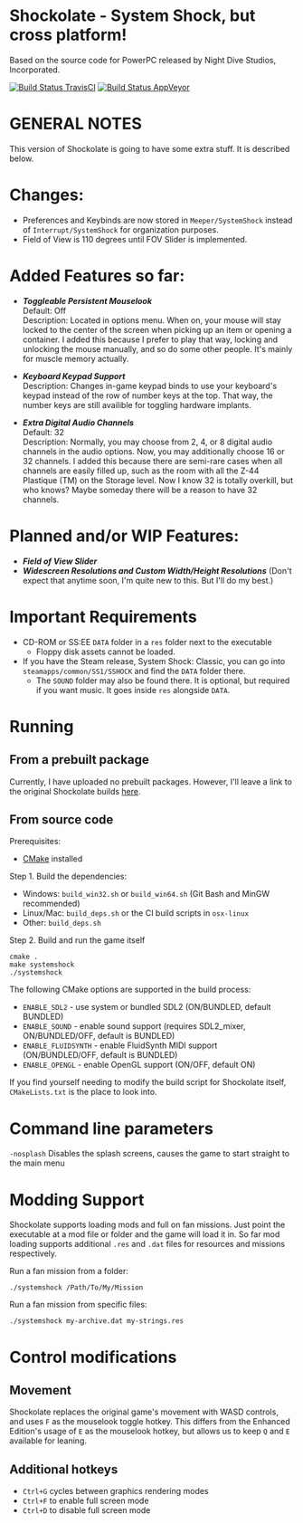 Shockolate - System Shock, but cross platform!
============================
Based on the source code for PowerPC released by Night Dive Studios, Incorporated.

[![Build Status TravisCI](https://travis-ci.org/Interrupt/systemshock.svg?branch=master)](https://travis-ci.org/Interrupt/systemshock) [![Build Status AppVeyor](https://ci.appveyor.com/api/projects/status/5fmcswq8n7ni0o9j/branch/master?svg=true)](https://ci.appveyor.com/project/Interrupt/systemshock)

GENERAL NOTES
=============

This version of Shockolate is going to have some extra stuff. It is described below.

Changes:
========

- Preferences and Keybinds are now stored in `Meeper/SystemShock` instead of `Interrupt/SystemShock` for organization purposes.
- Field of View is 110 degrees until FOV Slider is implemented.

Added Features so far:
======================

- **_Toggleable Persistent Mouselook_**  
Default: Off  
Description: Located in options menu. When on, your mouse will stay locked to the center of the screen when picking up an item or opening a container. I added this because I prefer to play that way, locking and unlocking the mouse manually, and so do some other people. It's mainly for muscle memory actually.

- **_Keyboard Keypad Support_**  
Description: Changes in-game keypad binds to use your keyboard's keypad instead of the row of number keys at the top. That way, the number keys are still availible for toggling hardware implants.

- **_Extra Digital Audio Channels_**  
Default: 32  
Description: Normally, you may choose from 2, 4, or 8 digital audio channels in the audio options. Now, you may additionally choose 16 or 32 channels. I added this because there are semi-rare cases when all channels are easily filled up, such as the room with all the Z-44 Plastique (TM) on the Storage level. Now I know 32 is totally overkill, but who knows? Maybe someday there will be a reason to have 32 channels.

Planned and/or WIP Features:
============================

- **_Field of View Slider_**
- **_Widescreen Resolutions and Custom Width/Height Resolutions_** (Don't expect that anytime soon, I'm quite new to this. But I'll do my best.)

Important Requirements
======================

  - CD-ROM or SS:EE `DATA` folder in a `res` folder next to the executable
    - Floppy disk assets cannot be loaded.
  - If you have the Steam release, System Shock: Classic, you can go into `steamapps/common/SS1/SSHOCK` and find the `DATA` folder there.
    - The `SOUND` folder may also be found there. It is optional, but required if you want music. It goes inside `res` alongside `DATA`.


Running
=======

## From a prebuilt package

Currently, I have uploaded no prebuilt packages. However, I'll leave a link to the original Shockolate builds [here](https://github.com/Interrupt/systemshock/releases/).

## From source code

Prerequisites: 
- [CMake](https://cmake.org/download/) installed

Step 1. Build the dependencies:
* Windows: `build_win32.sh` or `build_win64.sh` (Git Bash and MinGW recommended)
* Linux/Mac: `build_deps.sh` or the CI build scripts in `osx-linux`
* Other: `build_deps.sh` 

Step 2. Build and run the game itself
```
cmake .
make systemshock
./systemshock
```

The following CMake options are supported in the build process:
* `ENABLE_SDL2` - use system or bundled SDL2 (ON/BUNDLED, default BUNDLED)
* `ENABLE_SOUND` - enable sound support (requires SDL2_mixer, ON/BUNDLED/OFF, default is BUNDLED)
* `ENABLE_FLUIDSYNTH` - enable FluidSynth MIDI support (ON/BUNDLED/OFF, default is BUNDLED)
* `ENABLE_OPENGL` - enable OpenGL support (ON/OFF, default ON)

If you find yourself needing to modify the build script for Shockolate itself, `CMakeLists.txt` is the place to look into.


Command line parameters
============

`-nosplash` Disables the splash screens, causes the game to start straight to the main menu

Modding Support
============
Shockolate supports loading mods and full on fan missions. Just point the executable at a mod file or folder and the game will load it in. So far mod loading supports additional `.res` and `.dat` files for resources and missions respectively.

Run a fan mission from a folder:
```
./systemshock /Path/To/My/Mission
```

Run a fan mission from specific files:
```
./systemshock my-archive.dat my-strings.res
```

Control modifications
=======

## Movement

Shockolate replaces the original game's movement with WASD controls, and uses `F` as the mouselook toggle hotkey. This differs from the Enhanced Edition's usage of `E` as the mouselook hotkey, but allows us to keep `Q` and `E` available for leaning.

## Additional hotkeys

* `Ctrl+G` cycles between graphics rendering modes
* `Ctrl+F` to enable full screen mode
* `Ctrl+D` to disable full screen mode 

